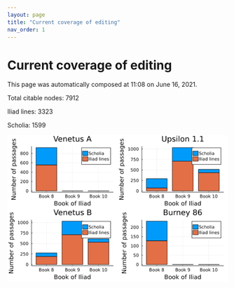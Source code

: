 ```yaml
---
layout: page
title: "Current coverage of editing"
nav_order: 1
---
```



# Current coverage of editing

This page was automatically composed at 11:08 on June 16, 2021.

Total citable nodes: 7912

Iliad lines: 3323

Scholia: 1599

![Summary of coverage](./coverage.png)